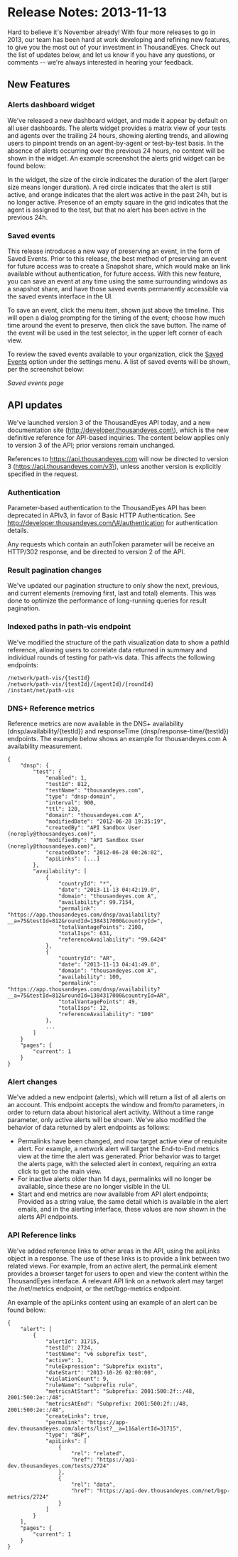 # Release Notes: 2013-11-13

Hard to believe it's November already! With four more releases to go in 2013, our team has been hard at work developing and refining new features, to give you the most out of your investment in ThousandEyes.  Check out the list of updates below, and let us know if you have any questions, or comments -- we're always interested in hearing your feedback.

## New Features

### Alerts dashboard widget

We've released a new dashboard widget, and made it appear by default on all user dashboards. The alerts widget provides a matrix view of your tests and agents over the trailing 24 hours, showing alerting trends, and allowing users to pinpoint trends on an agent-by-agent or test-by-test basis. In the absence of alerts occurring over the previous 24 hours, no content will be shown in the widget.  An example screenshot the alerts grid widget can be found below:

In the widget, the size of the circle indicates the duration of the alert \(larger size means longer duration\).  A red circle indicates that the alert is still active, and orange indicates that the alert was active in the past 24h, but is no longer active.  Presence of an empty square in the grid indicates that the agent is assigned to the test, but that no alert has been active in the previous 24h.

### Saved events

This release introduces a new way of preserving an event, in the form of Saved Events. Prior to this release, the best method of preserving an event for future access was to create a Snapshot share, which would make an link available without authentication, for future access. With this new feature, you can save an event at any time using the same surrounding windows as a snapshot share, and have those saved events permanently accessible via the saved events interface in the UI.

To save an event, click the  menu item, shown just above the timeline.  This will open a dialog prompting for the timing of the event; choose how much time around the event to preserve, then click the save button.  The name of the event will be used in the test selector, in the upper left corner of each view.

To review the saved events available to your organization, click the [Saved Events](https://app.thousandeyes.com/settings/events) option under the settings menu.  A list of saved events will be shown, per the screenshot below:

  
_Saved events page_

## API updates

We've launched version 3 of the ThousandEyes API today, and a new documentation site \(http://developer.thousandeyes.com\), which is the new definitive reference for API-based inquiries.  The content below applies only to version 3 of the API; prior versions remain unchanged.

References to https://api.thousandeyes.com will now be directed to version 3 \(https://api.thousandeyes.com/v3\), unless another version is explicitly specified in the request.

### Authentication

Parameter-based authentication to the ThousandEyes API has been deprecated in APIv3, in favor of Basic HTTP Authentication. See http://developer.thousandeyes.com/\#/authentication for authentication details.

Any requests which contain an authToken parameter will be receive an HTTP/302 response, and be directed to version 2 of the API.

### Result pagination changes

We've updated our pagination structure to only show the next, previous, and current elements \(removing first, last and total\) elements. This was done to optimize the performance of long-running queries for result pagination.

### Indexed paths in path-vis endpoint

We've modified the structure of the path visualization data to show a pathId reference, allowing users to correlate data returned in summary and individual rounds of testing for path-vis data. This affects the following endpoints:

```text
/network/path-vis/{testId}
/network/path-vis/{testId}/{agentId}/{roundId}
/instant/net/path-vis
```

### DNS+ Reference metrics

Reference metrics are now available in the DNS+ availability \(dnsp/availability/{testId}\) and responseTime \(dnsp/response-time/{testId}\) endpoints.  The example below shows an example for thousandeyes.com A availability measurement.

```text
{
    "dnsp": {
        "test": {
            "enabled": 1,
            "testId": 812,
            "testName": "thousandeyes.com",
            "type": "dnsp-domain",
            "interval": 900,
            "ttl": 120,
            "domain": "thousandeyes.com A",
            "modifiedDate": "2012-06-28 19:35:19",
            "createdBy": "API Sandbox User (noreply@thousandeyes.com)",
            "modifiedBy": "API Sandbox User (noreply@thousandeyes.com)",
            "createdDate": "2012-06-28 00:26:02",
            "apiLinks": [...]
        },
        "availability": [
            {
                "countryId": "*",
                "date": "2013-11-13 04:42:19.0",
                "domain": "thousandeyes.com A",
                "availability": 99.7154,
                "permalink": "https://app.thousandeyes.com/dnsp/availability?__a=75&testId=812&roundId=1384317000&countryId=",
                "totalVantagePoints": 2108,
                "totalIsps": 631,
                "referenceAvailability": "99.6424"
            },
            {
                "countryId": "AR",
                "date": "2013-11-13 04:41:49.0",
                "domain": "thousandeyes.com A",
                "availability": 100,
                "permalink": "https://app.thousandeyes.com/dnsp/availability?__a=75&testId=812&roundId=1384317000&countryId=AR",
                "totalVantagePoints": 49,
                "totalIsps": 12,
                "referenceAvailability": "100"
            },
            ...
        ]
    }
    "pages": {
        "current": 1
    }
}
```

### Alert changes

We've added a new endpoint \(alerts\), which will return a list of all alerts on an account.  This endpoint accepts the window and from/to parameters, in order to return data about historical alert activity.  Without a time range parameter, only active alerts will be shown.  We've also modified the behavior of data returned by alert endpoints as follows:

* Permalinks have been changed, and now target active view of requisite alert.  For example, a network alert will target the End-to-End metrics view at the time the alert was generated.  Prior behavior was to target the alerts page, with the selected alert in context, requiring an extra click to get to the main view.
* For inactive alerts older than 14 days, permalinks will no longer be available, since these are no longer visible in the UI.
* Start and end metrics are now available from API alert endpoints; Provided as a string value, the same detail which is available in the alert emails, and in the alerting interface, these values are now shown in the alerts API endpoints.

### API Reference links

We've added reference links to other areas in the API, using the apiLinks object in a response.   The use of these links is to provide a link between two related views.  For example, from an active alert, the permaLink element provides a browser target for users to open and view the content within the ThousandEyes interface.  A relevant API link on a network alert may target the /net/metrics endpoint, or the net/bgp-metrics endpoint.

An example of the apiLinks content using an example of an alert can be found below:

```text
{
    "alert": [
        {
            "alertId": 31715,
            "testId": 2724,
            "testName": "v6 subprefix test",
            "active": 1,
            "ruleExpression": "Subprefix exists",
            "dateStart": "2013-10-26 02:00:00",
            "violationCount": 9,
            "ruleName": "subprefix rule",
            "metricsAtStart": "Subprefix: 2001:500:2f::/48, 2001:500:2e::/48",
            "metricsAtEnd": "Subprefix: 2001:500:2f::/48, 2001:500:2e::/48",
            "createLinks": true,
            "permalink": "https://app-dev.thousandeyes.com/alerts/list?__a=11&alertId=31715",
            "type": "BGP",
            "apiLinks": [
                {
                    "rel": "related",
                    "href": "https://api-dev.thousandeyes.com/tests/2724"
                },
                {
                    "rel": "data",
                    "href": "https://api-dev.thousandeyes.com/net/bgp-metrics/2724"
                }
            ]
        }
    ],
    "pages": {
        "current": 1
    }
}
```


